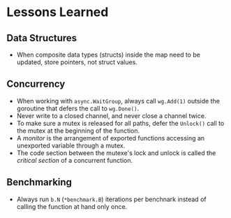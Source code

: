 # Lessons Learned

## Data Structures

- When composite data types (structs) inside the map need to be updated, store
  pointers, not struct values.

## Concurrency

- When working with `async.WaitGroup`, always call `wg.Add(1)` outside the
  goroutine that defers the call to `wg.Done()`.
- Never write to a closed channel, and never close a channel twice.
- To make sure a mutex is released for all paths, defer the `Unlock()` call to
  the mutex at the beginning of the function.
- A _monitor_ is the arrangement of exported functions accessing an unexported
  variable through a mutex.
- The code section between the mutexe's lock and unlock is called the _critical
  section_ of a concurrent function.

## Benchmarking

- Always run `b.N` (`*benchmark.B`) iterations per benchnark instead of calling
  the function at hand only once.
